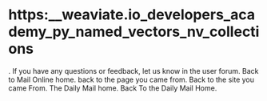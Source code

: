 # https:\_\_weaviate.io_developers_academy_py_named_vectors_nv_collections

. If you have any questions or feedback, let us know in the user forum. Back to Mail Online home. back to the page you came from.  Back to the site you came From.  The Daily Mail home. Back To the Daily Mail Home.
